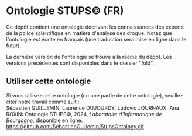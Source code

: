 # Ontologie STUPS&copy; (FR)

Ce dépôt contient une ontologie décrivant les connaissances des experts de la police scientifique en matière d'analyse des drogue. Notez que l'ontologie est écrite en français (une traduction sera mise en ligne dans le futur).

La dernière version de l'ontologie se trouve à la racine du dépôt. Les versions précédentes sont disponibles dans le dossier "/old".

## Utiliser cette ontologie
Si vous utilisez cette ontologie (ou une partie de cette ontologie), veuillez citer notre travail comme suit :\
Sébastien GUILLEMIN, Laurence DUJOURDY, Ludovic JOURNAUX, Ana ROXIN: Ontologie STUPS&copy;, 2024, *Laboratoire d'Informatique de Bourgogne*, disponible en ligne: https://github.com/SebastienGuillemin/StupsOntology.git.